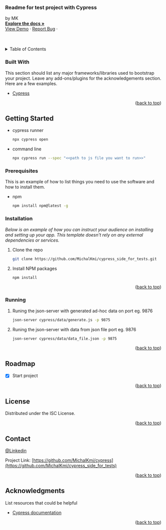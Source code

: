 <div id="top"></div>

  <h3 align="left">Readme for test project with Cypress</h3>

  <p align="letf">
    by MK
    <br />
    <a href="https://github.com/MichalKmi/cypress_side_for_tests"><strong>Explore the docs »</strong></a>
    <br />
    <a href="https://github.com/MichalKmi/cypress_side_for_tests">View Demo</a>
    ·
    <a href="https://github.com/MichalKmi/cypress_side_for_tests/issues">Report Bug</a>
    ·
  </p>
</div>
    <br />
    <br />


<!-- TABLE OF CONTENTS -->
<details>
  <summary>Table of Contents</summary>
  <ol>
    <li>
      <a href="#about-the-project">About The Project</a>
      <ul>
        <li><a href="#built-with">Built With</a></li>
      </ul>
    </li>
    <li>
      <a href="#getting-started">Getting Started</a>
      <ul>
        <li><a href="#prerequisites">Prerequisites</a></li>
        <li><a href="#installation">Installation</a></li>
      </ul>
    </li>
    <li><a href="#roadmap">Roadmap</a></li>
    <li><a href="#license">License</a></li>
    <li><a href="#contact">Contact</a></li>
    <li><a href="#acknowledgments">Acknowledgments</a></li>
  </ol>
</details>



### Built With

This section should list any major frameworks/libraries used to bootstrap your project. Leave any add-ons/plugins for the acknowledgements section. Here are a few examples.

* [Cypress](https://cypress.io)

<p align="right">(<a href="#top">back to top</a>)</p>



<!-- GETTING STARTED -->
## Getting Started
* cypress runner

  ```sh
  npx cypress open 
  ```
* command line
  ```sh
  npx cypress run --spec "<<path to js file you want to run>>"
  ```
### Prerequisites

This is an example of how to list things you need to use the software and how to install them.
* npm
  ```sh
  npm install npm@latest -g
  ```

### Installation

_Below is an example of how you can instruct your audience on installing and setting up your app. This template doesn't rely on any external dependencies or services._

1. Clone the repo
   ```sh
   git clone https://github.com/MichalKmi/cypress_side_for_tests.git
   ```
2. Install NPM packages
   ```sh
   npm install
   ```

<p align="right">(<a href="#top">back to top</a>)</p>

### Running


1. Runing the json-server with generated ad-hoc data on port eg. 9876
   ```sh
   json-server cypress/data/generate.js -p 9875
   ```
2. Runing the json-server with data from json file port eg. 9876
   ```sh
   json-server cypress/data/data_file.json -p 9875
   ```


<p align="right">(<a href="#top">back to top</a>)</p>

<!-- ROADMAP -->
## Roadmap

- [x] Start project

<p align="right">(<a href="#top">back to top</a>)</p>


<!-- LICENSE -->
## License

Distributed under the ISC License. 

<p align="right">(<a href="#top">back to top</a>)</p>



<!-- CONTACT -->
## Contact

[@Linkedin](https://www.linkedin.com/in/michalkmiecikisme/)

Project Link: [https://github.com/MichalKmi/cypress](https://github.com/MichalKmi/cypress_side_for_tests)

<p align="right">(<a href="#top">back to top</a>)</p>



<!-- ACKNOWLEDGMENTS -->
## Acknowledgments

List resources that could be helpful

* [Cypress documentation](https://cypress.io)

<p align="right">(<a href="#top">back to top</a>)</p>
